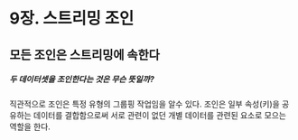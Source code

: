 # 9장. 스트리밍 조인
## 모든 조인은 스트리밍에 속한다
##### 두 데이터셋을 조인한다는 것은 무슨 뜻일까?
직관적으로 조인은 특정 유형의 그룹핑 작업임을 알수 있다. 조인은 일부 속성(키)을 공유하는 데이터를 결합함으로써 서로 관련이 없던 개별 데이터를 관련된 요소로 모으는 역할을 한다.
